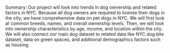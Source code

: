 Summary: Our project will look into trends in dog ownership and related factors in NYC. Because all dog owners are required to license their dogs in the city, we have comprehensive data on pet dogs in NYC. We will first look at common breeds, names, and overall ownership levels. Then, we will look into ownership characteristics by age, income, and location within the city. We will also connect our main dog dataset to related data like NYC dog bite dataset, data on green spaces, and additional demographics factors such as housing.




